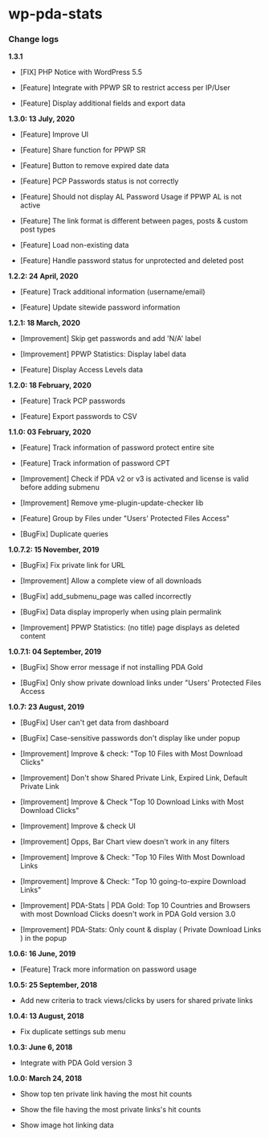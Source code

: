 # wp-pda-stats

### Change logs

**1.3.1**

- [FIX] PHP Notice with WordPress 5.5

- [Feature] Integrate with PPWP SR to restrict access per IP/User

- [Feature] Display additional fields and export data

**1.3.0: 13 July, 2020**

- [Feature] Improve UI

- [Feature] Share function for PPWP SR

- [Feature] Button to remove expired date data

- [Feature] PCP Passwords status is not correctly

- [Feature] Should not display AL Password Usage if PPWP AL is not active

- [Feature] The link format is different between pages, posts & custom post types

- [Feature] Load non-existing data

- [Feature] Handle password status for unprotected and deleted post

**1.2.2: 24 April, 2020**

- [Feature] Track additional information (username/email)

- [Feature] Update sitewide password information

**1.2.1: 18 March, 2020**

- [Improvement] Skip get passwords and add 'N/A' label

- [Improvement] PPWP Statistics: Display label data

- [Feature] Display Access Levels data

**1.2.0: 18 February, 2020**

- [Feature] Track PCP passwords

- [Feature] Export passwords to CSV 

**1.1.0: 03 February, 2020**

- [Feature] Track information of password protect entire site

- [Feature] Track information of password CPT

- [Improvement] Check if PDA v2 or v3 is activated and license is valid before adding submenu

- [Improvement] Remove yme-plugin-update-checker lib

- [Feature] Group by Files under "Users' Protected Files Access"

- [BugFix] Duplicate queries

**1.0.7.2: 15 November, 2019**

- [BugFix] Fix private link for URL

- [Improvement] Allow a complete view of all downloads

- [BugFix] add_submenu_page was called incorrectly

- [BugFix] Data display improperly when using plain permalink

- [Improvement] PPWP Statistics: (no title) page displays as deleted content

**1.0.7.1: 04 September, 2019**

- [BugFix] Show error message if not installing PDA Gold

- [BugFix] Only show private download links under &quot;Users&#39; Protected Files Access 

**1.0.7: 23 August, 2019**

- [BugFix] User can't get data from dashboard

- [BugFix] Case-sensitive passwords don't display like under popup

- [Improvement] Improve & check: "Top 10 Files with Most Download Clicks"

- [Improvement] Don't show Shared Private Link, Expired Link, Default Private Link

- [Improvement] Improve & Check "Top 10 Download Links with Most Download Clicks"

- [Improvement] Improve & check UI

- [Improvement] Opps, Bar Chart view doesn't work in any filters

- [Improvement] Improve & Check: "Top 10 Files With Most Download Links

- [Improvement] Improve & Check: "Top 10 going-to-expire Download Links"

- [Improvement] PDA-Stats | PDA Gold: Top 10 Countries and Browsers with most Download Clicks doesn't work in PDA Gold version 3.0

- [Improvement] PDA-Stats: Only count & display ( Private Download Links ) in the popup


**1.0.6: 16 June, 2019**

- [Feature] Track more information on password usage 

**1.0.5: 25 September, 2018**

- Add new criteria to track views/clicks by users for shared private links

**1.0.4: 13 August, 2018**

- Fix duplicate settings sub menu

**1.0.3: June 6, 2018**

- Integrate with PDA Gold version 3

**1.0.0: March 24, 2018**

- Show top ten private link having the most hit counts

- Show the file having the most private links's hit counts

- Show image hot linking data

